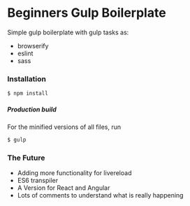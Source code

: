 # Beginners Gulp Boilerplate

Simple gulp boilerplate with gulp tasks as:

  - browserify
  - eslint
  - sass
  
### Installation


```sh
$ npm install
```

##### Production build
For the minified versions of all files, run
```sh
$ gulp
```

### The Future 
  - Adding more functionality for livereload
  - ES6 transpiler
  - A Version for React and Angular
  - Lots of comments to understand what is really happening
